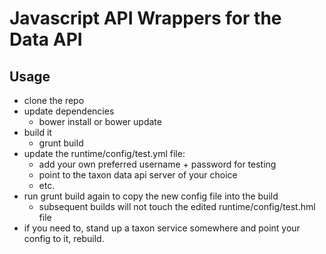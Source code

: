 # Javascript API Wrappers for the Data API

## Usage

- clone the repo
- update dependencies
    - bower install or bower update
- build it
    - grunt build
- update the runtime/config/test.yml file:
    - add your own preferred username + password for testing
    - point to the taxon data api server of your choice
    - etc.
- run grunt build again to copy the new config file into the build
    - subsequent builds will not touch the edited runtime/config/test.hml file
- if you need to, stand up a taxon service somewhere and point your config to it, rebuild.
